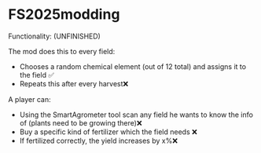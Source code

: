 # FS2025modding

Functionality: (UNFINISHED)


The mod does this to every field:
- Chooses a random chemical element (out of 12 total) and assigns it to the field ✅
- Repeats this after every harvest❌

A player can:
- Using the SmartAgrometer tool scan any field he wants to know the info of (plants need to be growing there)❌
- Buy a specific kind of fertilizer which the field needs ❌
- If fertilized correctly, the yield increases by x%❌


